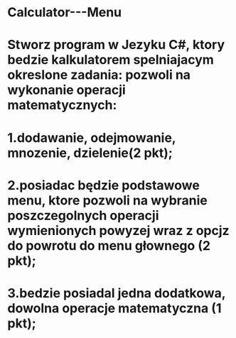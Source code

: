 # Calculator---Menu

# Stworz program w Jezyku C#, ktory bedzie kalkulatorem spelniajacym okreslone zadania: pozwoli na wykonanie operacji matematycznych:
# 1.dodawanie, odejmowanie, mnozenie, dzielenie(2 pkt);
# 2.posiadac będzie podstawowe menu, ktore pozwoli na wybranie poszczegolnych operacji wymienionych powyzej wraz z opcjz do powrotu do menu głownego (2 pkt);
# 3.bedzie posiadal jedna dodatkowa, dowolna operacje matematyczna (1 pkt);
